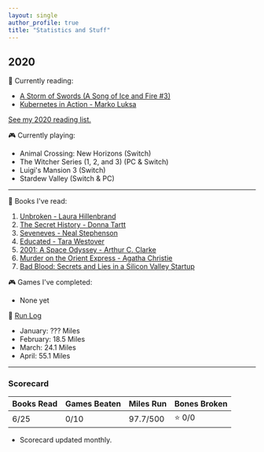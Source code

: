 ```yaml
---
layout: single
author_profile: true
title: "Statistics and Stuff"
---
```


## 2020

:book: Currently reading:
- [A Storm of Swords (A Song of Ice and Fire #3)
  ](https://www.goodreads.com/book/show/10396652-a-storm-of-swords)
- [Kubernetes in Action - Marko Luksa
  ](https://www.goodreads.com/book/show/34013922-kubernetes-in-action)

[See my 2020 reading list.
](https://www.goodreads.com/review/list/44353038-dakota-chambers?shelf=2020-reading-list)

:video_game: Currently playing:
- Animal Crossing: New Horizons (Switch)
- The Witcher Series (1, 2, and 3) (PC & Switch)
- Luigi's Mansion 3 (Switch)
- Stardew Valley (Switch & PC)

---

:book: Books I've read:
1. [Unbroken - Laura Hillenbrand
   ](https://www.goodreads.com/book/show/8664353-unbroken)
2. [The Secret History - Donna Tartt
   ](https://www.goodreads.com/book/show/653135.The_Secret_History)
3. [Seveneves - Neal Stephenson
   ](https://www.goodreads.com/book/show/22826126-seveneves)
4. [Educated - Tara Westover
   ](https://www.goodreads.com/book/show/35133922-educated)
5. [2001: A Space Odyssey - Arthur C. Clarke
   ](https://www.goodreads.com/book/show/70535.2001)
6. [Murder on the Orient Express - Agatha Christie
   ](https://www.goodreads.com/book/show/34217486-murder-on-the-orient-express)
7. [Bad Blood: Secrets and Lies in a Silicon Valley Startup][b7]

:video_game: Games I've completed:
- None yet

:running: [Run Log](https://www.strava.com/athletes/30402150)
- January: ??? Miles
- February: 18.5 Miles
- March: 24.1 Miles
- April: 55.1 Miles

---

### Scorecard

| Books Read | Games Beaten | Miles Run | Bones Broken |
|------------|--------------|-----------|--------------|
| 6/25       | 0/10         | 97.7/500  | :star: 0/0   |

* Scorecard updated monthly.

<!-- Links -->
[b7]: https://www.goodreads.com/book/show/37976541-bad-blood
